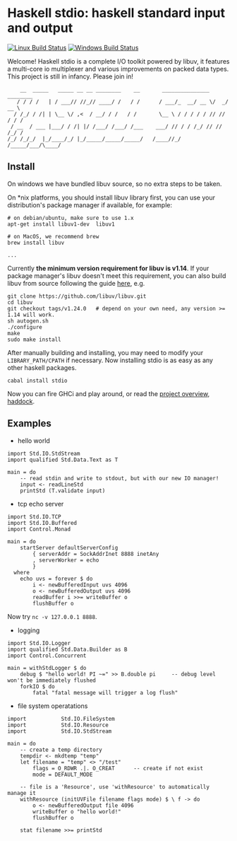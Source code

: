Haskell stdio: haskell standard input and output
================================================

[![Linux Build Status](https://img.shields.io/travis/haskell-stdio/stdio/master.svg?label=Linux%20build)](https://travis-ci.org/haskell-stdio/stdio)
[![Windows Build Status](https://img.shields.io/appveyor/ci/winterland1989/stdio-7usux/master.svg?label=Windows%20build)](https://ci.appveyor.com/project/winterland1989/stdio-7usux/branch/master)

Welcome! Haskell stdio is a complete I/O toolkit powered by libuv, it features a multi-core io multiplexer and various improvements on packed data types. This project is still in infancy. Please join in!

```
    __  _____   _____ __ __ ________    __       _______________  ________ 
   / / / /   | / ___// //_// ____/ /   / /      / ___/_  __/ __ \/  _/ __ \
  / /_/ / /| | \__ \/ ,<  / __/ / /   / /       \__ \ / / / / / // // / / /
 / __  / ___ |___/ / /| |/ /___/ /___/ /___    ___/ // / / /_/ // // /_/ / 
/_/ /_/_/  |_/____/_/ |_/_____/_____/_____/   /____//_/ /_____/___/\____/
```

Install
-------

On windows we have bundled libuv source, so no extra steps to be taken.

On \*nix platforms, you should install libuv library first, you can use your distribution's package manager if available, for example:

```
# on debian/ubuntu, make sure to use 1.x
apt-get install libuv1-dev  libuv1

# on MacOS, we recommend brew
brew install libuv

...
```

Currently **the minimum version requirement for libuv is v1.14**. If your package manager's libuv doesn't meet this requirement, you can also build libuv from source following the guide [here](https://github.com/libuv/libuv#build-instructions), e.g.

```
git clone https://github.com/libuv/libuv.git 
cd libuv 
git checkout tags/v1.24.0   # depend on your own need, any version >= 1.14 will work.
sh autogen.sh 
./configure 
make 
sudo make install 
```

After manually building and installing, you may need to modify your `LIBRARY_PATH/CPATH` if necessary. Now installing stdio is as easy as any other haskell packages.  

```
cabal install stdio
```

Now you can fire GHCi and play around, or read the [project overview](https://haskell-stdio.github.io/stdio), [haddock](http://hackage.haskell.org/package/stdio).

Examples
--------

+ hello world

```
import Std.IO.StdStream
import qualified Std.Data.Text as T

main = do
    -- read stdin and write to stdout, but with our new IO manager!
    input <- readLineStd
    printStd (T.validate input)
```

+ tcp echo server

```
import Std.IO.TCP
import Std.IO.Buffered
import Control.Monad

main = do
    startServer defaultServerConfig
        { serverAddr = SockAddrInet 8888 inetAny
        , serverWorker = echo
        }
  where
    echo uvs = forever $ do
        i <- newBufferedInput uvs 4096
        o <- newBufferedOutput uvs 4096
        readBuffer i >>= writeBuffer o
        flushBuffer o
```

Now try `nc -v 127.0.0.1 8888`.

+ logging

```
import Std.IO.Logger
import qualified Std.Data.Builder as B
import Control.Concurrent

main = withStdLogger $ do
    debug $ "hello world! PI ~=" >> B.double pi     -- debug level won't be immediately flushed
    forkIO $ do
        fatal "fatal message will trigger a log flush"
```

+ file system operatations

```
import           Std.IO.FileSystem
import           Std.IO.Resource
import           Std.IO.StdStream

main = do
    -- create a temp directory
    tempdir <- mkdtemp "temp"   
    let filename = "temp" <> "/test"
        flags = O_RDWR .|. O_CREAT      -- create if not exist
        mode = DEFAULT_MODE

    -- file is a 'Resource', use 'withResource' to automatically manage it
    withResource (initUVFile filename flags mode) $ \ f -> do
        o <- newBufferedOutput file 4096
        writeBuffer o "hello world!"
        flushBuffer o

    stat filename >>= printStd
```
